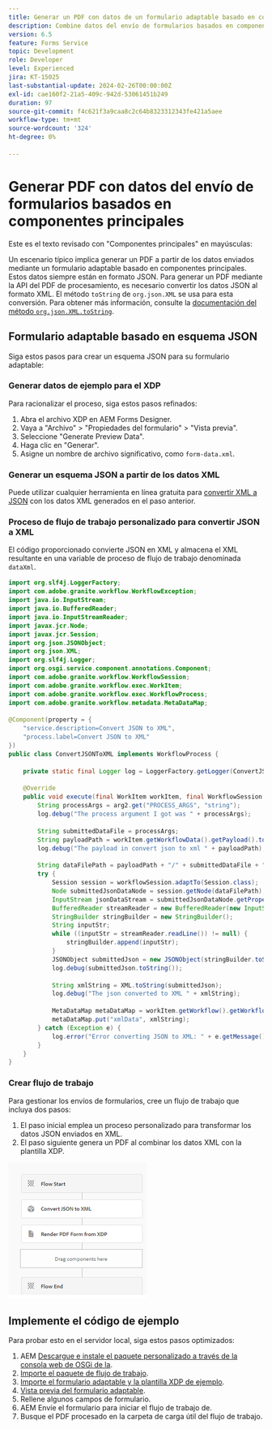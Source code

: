 ```yaml
---
title: Generar un PDF con datos de un formulario adaptable basado en componentes principales
description: Combine datos del envío de formularios basados en componentes principales con la plantilla XDP en el flujo de trabajo
version: 6.5
feature: Forms Service
topic: Development
role: Developer
level: Experienced
jira: KT-15025
last-substantial-update: 2024-02-26T00:00:00Z
exl-id: cae160f2-21a5-409c-942d-53061451b249
duration: 97
source-git-commit: f4c621f3a9caa8c2c64b8323312343fe421a5aee
workflow-type: tm+mt
source-wordcount: '324'
ht-degree: 0%

---
```


# Generar PDF con datos del envío de formularios basados en componentes principales

Este es el texto revisado con &quot;Componentes principales&quot; en mayúsculas:

Un escenario típico implica generar un PDF a partir de los datos enviados mediante un formulario adaptable basado en componentes principales. Estos datos siempre están en formato JSON. Para generar un PDF mediante la API del PDF de procesamiento, es necesario convertir los datos JSON al formato XML. El método `toString` de `org.json.XML` se usa para esta conversión. Para obtener más información, consulte la [documentación del método `org.json.XML.toString`](https://www.javadoc.io/doc/org.json/json/20171018/org/json/XML.html#toString-java.lang.Object-).

## Formulario adaptable basado en esquema JSON

Siga estos pasos para crear un esquema JSON para su formulario adaptable:

### Generar datos de ejemplo para el XDP

Para racionalizar el proceso, siga estos pasos refinados:

1. Abra el archivo XDP en AEM Forms Designer.
1. Vaya a &quot;Archivo&quot; > &quot;Propiedades del formulario&quot; > &quot;Vista previa&quot;.
1. Seleccione &quot;Generate Preview Data&quot;.
1. Haga clic en &quot;Generar&quot;.
1. Asigne un nombre de archivo significativo, como `form-data.xml`.

### Generar un esquema JSON a partir de los datos XML

Puede utilizar cualquier herramienta en línea gratuita para [convertir XML a JSON](https://jsonformatter.org/xml-to-jsonschema) con los datos XML generados en el paso anterior.

### Proceso de flujo de trabajo personalizado para convertir JSON a XML

El código proporcionado convierte JSON en XML y almacena el XML resultante en una variable de proceso de flujo de trabajo denominada `dataXml`.

```java
import org.slf4j.LoggerFactory;
import com.adobe.granite.workflow.WorkflowException;
import java.io.InputStream;
import java.io.BufferedReader;
import java.io.InputStreamReader;
import javax.jcr.Node;
import javax.jcr.Session;
import org.json.JSONObject;
import org.json.XML;
import org.slf4j.Logger;
import org.osgi.service.component.annotations.Component;
import com.adobe.granite.workflow.WorkflowSession;
import com.adobe.granite.workflow.exec.WorkItem;
import com.adobe.granite.workflow.exec.WorkflowProcess;
import com.adobe.granite.workflow.metadata.MetaDataMap;

@Component(property = {
    "service.description=Convert JSON to XML",
    "process.label=Convert JSON to XML"
})
public class ConvertJSONToXML implements WorkflowProcess {

    private static final Logger log = LoggerFactory.getLogger(ConvertJSONToXML.class);

    @Override
    public void execute(final WorkItem workItem, final WorkflowSession workflowSession, final MetaDataMap arg2) throws WorkflowException {
        String processArgs = arg2.get("PROCESS_ARGS", "string");
        log.debug("The process argument I got was " + processArgs);
        
        String submittedDataFile = processArgs;
        String payloadPath = workItem.getWorkflowData().getPayload().toString();
        log.debug("The payload in convert json to xml " + payloadPath);
        
        String dataFilePath = payloadPath + "/" + submittedDataFile + "/jcr:content";
        try {
            Session session = workflowSession.adaptTo(Session.class);
            Node submittedJsonDataNode = session.getNode(dataFilePath);
            InputStream jsonDataStream = submittedJsonDataNode.getProperty("jcr:data").getBinary().getStream();
            BufferedReader streamReader = new BufferedReader(new InputStreamReader(jsonDataStream, "UTF-8"));
            StringBuilder stringBuilder = new StringBuilder();
            String inputStr;
            while ((inputStr = streamReader.readLine()) != null) {
                stringBuilder.append(inputStr);
            }
            JSONObject submittedJson = new JSONObject(stringBuilder.toString());
            log.debug(submittedJson.toString());
            
            String xmlString = XML.toString(submittedJson);
            log.debug("The json converted to XML " + xmlString);
            
            MetaDataMap metaDataMap = workItem.getWorkflow().getWorkflowData().getMetaDataMap();
            metaDataMap.put("xmlData", xmlString);
        } catch (Exception e) {
            log.error("Error converting JSON to XML: " + e.getMessage(), e);
        }
    }
}
```

### Crear flujo de trabajo

Para gestionar los envíos de formularios, cree un flujo de trabajo que incluya dos pasos:

1. El paso inicial emplea un proceso personalizado para transformar los datos JSON enviados en XML.
1. El paso siguiente genera un PDF al combinar los datos XML con la plantilla XDP.

![json-to-xml](assets/json-to-xml-process-step.png)


## Implemente el código de ejemplo

Para probar esto en el servidor local, siga estos pasos optimizados:

1. AEM [Descargue e instale el paquete personalizado a través de la consola web de OSGi de la](assets/convertJsonToXML.core-1.0.0-SNAPSHOT.jar).
1. [Importe el paquete de flujo de trabajo](assets/workflow_to_render_pdf.zip).
1. [Importe el formulario adaptable y la plantilla XDP de ejemplo](assets/adaptive_form_and_xdp_template.zip).
1. [Vista previa del formulario adaptable](http://localhost:4502/content/dam/formsanddocuments/f23/jcr:content?wcmmode=disabled).
1. Rellene algunos campos de formulario.
1. AEM Envíe el formulario para iniciar el flujo de trabajo de.
1. Busque el PDF procesado en la carpeta de carga útil del flujo de trabajo.
